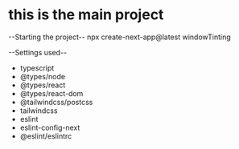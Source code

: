 # this is the main project

--Starting the project--
npx create-next-app@latest windowTinting

--Settings used--
- typescript
- @types/node
- @types/react
- @types/react-dom
- @tailwindcss/postcss
- tailwindcss
- eslint
- eslint-config-next
- @eslint/eslintrc

